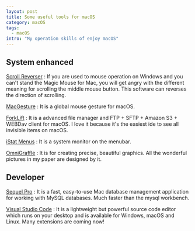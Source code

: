 ```yaml
---
layout: post
title: Some useful tools for macOS
category: macOS
tags:
  - macOS
intro: "My operation skills of enjoy macOS"
---
```


## System enhanced

[Scroll Reverser](https://pilotmoon.com/link/scrollreverser) 
: If you are used to mouse operation on Windows and you can't stand the Magic Mouse for Mac, 
you will get angry with the different meaning for scrolling the middle mouse button. This software can reverses the direction of scrolling.


[MacGesture](https://github.com/MacGesture/MacGesture)
: It is a global mouse gesture for macOS.


[ForkLift](http://www.binarynights.com/forklift/)
: It is a advanced file manager and FTP + SFTP + Amazon S3 + WEBDav client for macOS. I love it because it's the easiest ide to see all invisible items on macOS. 


[iStat Menus](https://bjango.com/mac/istatmenus/)
: It is a system monitor on the menubar.


[OmniGraffle](https://www.omnigroup.com/)
: It is for creating precise, beautiful graphics. All the wonderful pictures in my paper are designed by it. 


## Developer

[Sequel Pro](http://sequelpro.com/)
: It is a fast, easy-to-use Mac database management application for working with MySQL databases. Much faster than the mysql workbench.
 

[Visual Studio Code](https://code.visualstudio.com/)
: It is a lightweight but powerful source code editor which runs on your desktop and is available for Windows, macOS and Linux. Many extensions are coming now! 
